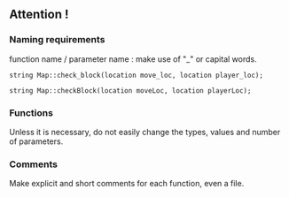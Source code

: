 ## Attention !



### Naming requirements
function name / parameter name : make use of "_" or  capital words.
```
string Map::check_block(location move_loc, location player_loc);

string Map::checkBlock(location moveLoc, location playerLoc);
```


### Functions
Unless it is necessary, do not easily change the types, values and number of parameters.  


### Comments
Make explicit and short comments for each function, even a file.